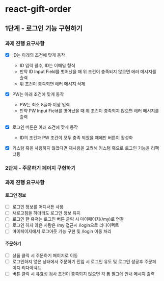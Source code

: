 # react-gift-order

## 1단계 - 로그인 기능 구현하기

### 과제 진행 요구사항

- [x] ID는 아래의 조건에 맞게 동작  
  - ID 입력 필수, ID는 이메일 형식  
  - 만약 ID Input Field를 벗어났을 때 위 조건이 충족되지 않으면 에러 메시지를 출력  
  - 위 조건이 충족되면 에러 메시지 삭제

- [x] PW는 아래 조건에 맞게 동작  
  - PW는 최소 8글자 이상 입력  
  - 만약 PW Input Field를 벗어났을 때 위 조건이 충족되지 않으면 에러 메시지를 출력

- [x] 로그인 버튼은 아래 조건에 맞게 동작  
  - ID의 조건과 PW 조건이 모두 충족 되었을 때에만 버튼이 활성화

- [x] 커스텀 훅을 사용하지 않았다면 재사용을 고려해 커스텀 훅으로 로그인 기능을 리팩터링

### 2단계 - 주문하기 페이지 구현하기

### 과제 진행 요구사항

#### 로그인 정보
- [ ] 로그인 정보를 어디서든 사용
- [ ] 새로고침을 하더라도 로그인 정보 유지
- [ ] 로그인 한 유저는 로그인 버튼 클릭 시 마이페이지(/my)로 연결
- [ ] 로그인 하지 않은 사람은 /my 접근시 /login으로 리다이렉트
- [ ] 마이페이지에서 로그아웃 기능 구현 및 /login 이동 처리

#### 주문하기
- [ ] 상품 클릭 시 주문하기 페이지로 이동
- [ ] 로그인하지 않은 상태에서 주문하기 진입 시 로그인 유도 및 로그인 성공후 주문페이지 리다이렉트
- [ ] 버튼 클릭 시 유효성 검사 조건이 충족되지 않으면 각 폼 필그에 안내 메시지 출력